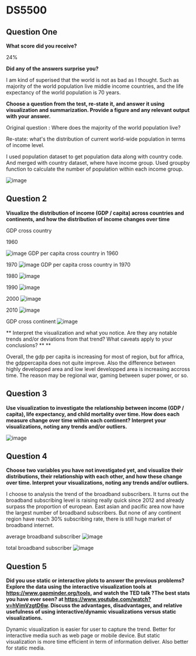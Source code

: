 # DS5500

## Question One

**What score did you receive?**

24%

**Did any of the answers surprise you?**

I am kind of superised that the world is not as bad as I thought. Such as majority of the world population live middle income countries, and the life expectancy of the world population is 70 years. 

**Choose a question from the test, re-state it, and answer it using visualization and summarization. Provide a figure and any relevant output with your answer.**

Original question : Where does the majority of the world population live?

Re-state: what's the distribution of current world-wide population in terms of income level.

I used population dataset to get population data along with country code. And merged with country dataset, where have income group. Used groupby function to calculate the number of population within each income group.

![image](graph/income_distribution.png)

## Question 2

**Visualize the distribution of income (GDP / capita) across countries and continents, and how the distribution
of income changes over time**

GDP cross country

1960

 ![image](https://github.com/tonytontian/DS5500/blob/master/graph/1960gdppercap.png)
GDP per capita cross country in 1960

1970
![image](graph/1960gdppercap.png)
GDP per capita cross country in 1970

1980
![image](graph/1980gdppercap.png)


1990
![image](graph/1990gdppercap.png)


2000
![image](graph/2000gdppercap.png)

2010
![image](graph/2010gdppercap.png)


GDP cross continent
![image](graph/gdp_per_cap_continent.png)



** Interpret the visualization and what you notice. Are they any notable trends and/or deviations from that
trend?  What caveats apply to your conclusions? ** **

Overall, the gdp per capita is increasing for most of region, but for affrica, the gdppercapita does not quite improve. Also the difference between highly developped area and low level developped area is increasing accross time. The reason may be regional war, gaming between super power, or so.

## Question 3
**Use visualization to investigate the relationship between income (GDP / capita), life expectancy, and child
mortality over time. How does each measure change over time within each continent?
Interpret your visualizations, noting any trends and/or outliers.**

![image](graph/gdp_child_life.gif)


## Question 4


**Choose two variables you have not investigated yet, and visualize their distributions, their relationship with
each other, and how these change over time.
Interpret your visualizations, noting any trends and/or outliers.**

I choose to analysis the trend of the broadband subscribers. It turns out the broadband subscribing level is raising really quick since 2012 and already surpass the proportion of european. East asian and pacific area now have the largest number of broadband subscribers. But none of any continent region have reach 30% subscribing rate, there is still huge market of broadband internet.


average broadband subscriber
![image](graph/avg_broadband_subscribers_continent.png)

total broadband subscriber
![image](graph/total_broadband_subscribers_continent.png)


## Question 5
**Did you use static or interactive plots to answer the previous problems?
Explore the data using the interactive visualization tools at https://www.gapminder.org/tools, and watch
the TED talk ?The best stats you have ever seen? at https://www.youtube.com/watch?v=hVimVzgtD6w.
Discuss the advantages, disadvantages, and relative usefulness of using interactive/dynamic visualizations
versus static visualizations.**

Dynamic visualization is easier for user to capture the trend. Better for interactive media such as web page or mobile device.
But static visualization is more time efficient in term of information deliver. Also better for static media.




